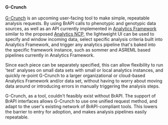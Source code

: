#### G-Crunch

<!-- Josh -->
[G-Crunch](https://github.com/CornellILCI/G-CrunchUI) is an upcoming user-facing tool to make simple, repeatable analysis requests. By using BrAPI calls to phenotypic and genotypic data sources, as well as an API currently implemented in [Analytics Framework](https://github.com/CornellILCI/af-pipeline) similar to the proposed [Analytics NCP](https://brapinewconceptpreview.docs.apiary.io/), the lightweight UI can be used to specify and window incoming data, select specific analysis criteria built into Analytics Framework, and trigger any analytics pipeline that's baked into the specific framework instance, such as sommer and ASREML based pipelines currently in Analytics Framework.

Since each piece can be separately specified, this can allow flexibility to run 'test' analyses on small data sets with small or local analytics instances, and quickly re-point G-Crunch to a larger organizational or cloud-based Analytics Framework and/or data set, without having to worry about moving data around or introducing errors in manually triggering the analysis steps.

G-Crunch, as a tool, couldn't feasibly exist without BrAPI. The support of BrAPI interfaces allows G-Crunch to use one unified request method, and adapt to the user's existing network of BrAPI-compliant tools. This lowers the barrier to entry for adoption, and makes analysis pipelines easily repeatable. 
